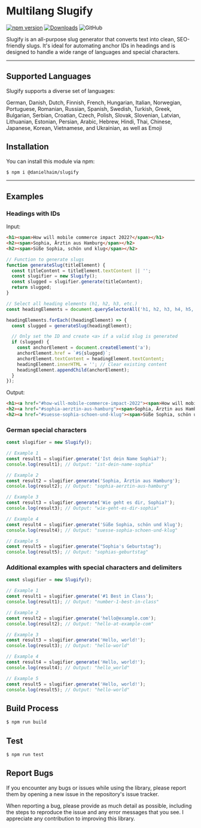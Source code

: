 # Multilang Slugify

[![npm version](https://img.shields.io/npm/v/@danielhaim/slugify)](https://www.npmjs.com/package/@danielhaim/slugify)
[![Downloads](https://img.shields.io/npm/dt/@danielhaim/slugify.svg)](https://www.npmjs.com/package/@danielhaim/slugify)
![GitHub](https://img.shields.io/github/license/danielhaim1/slugify)

Slugify is an all-purpose slug generator that converts text into clean, SEO-friendly slugs. It's ideal for automating anchor IDs in headings and is designed to handle a wide range of languages and special characters.

------------

## Supported Languages

Slugify supports a diverse set of languages:

German, Danish, Dutch, Finnish, French, Hungarian, Italian, Norwegian, Portuguese, Romanian, Russian, Spanish, Swedish, Turkish, Greek, Bulgarian, Serbian, Croatian, Czech, Polish, Slovak, Slovenian, Latvian, Lithuanian, Estonian, Persian, Arabic, Hebrew, Hindi, Thai, Chinese, Japanese, Korean, Vietnamese, and Ukrainian, as well as Emoji


## Installation

You can install this module via npm:

```bash
$ npm i @danielhaim/slugify
```

------------

## Examples

### Headings with IDs

Input:

```html
<h1><span>How will mobile commerce impact 2022?</span></h1>
<h2><span>Sophia, Ärztin aus Hamburg</span></h2>
<h2><span>Süße Sophia, schön und klug</span></h2>
```

```javascript
// Function to generate slugs
function generateSlug(titleElement) {
  const titleContent = titleElement.textContent || '';
  const slugifier = new Slugify();
  const slugged = slugifier.generate(titleContent);
  return slugged;
}

// Select all heading elements (h1, h2, h3, etc.)
const headingElements = document.querySelectorAll('h1, h2, h3, h4, h5, h6');

headingElements.forEach((headingElement) => {
  const slugged = generateSlug(headingElement);

  // Only set the ID and create <a> if a valid slug is generated
  if (slugged) {
    const anchorElement = document.createElement('a');
    anchorElement.href = `#${slugged}`;
    anchorElement.textContent = headingElement.textContent;
    headingElement.innerHTML = ''; // Clear existing content
    headingElement.appendChild(anchorElement);
  }
});
```

Output:

```html
<h1><a href="#how-will-mobile-commerce-impact-2022"><span>How will mobile commerce impact 2022?</span></a></h1>
<h2><a href="#sophia-aerztin-aus-hamburg"><span>Sophia, Ärztin aus Hamburg</span></a></h2>
<h2><a href="#suesse-sophia-schoen-und-klug"><span>Süße Sophia, schön und klug</span></a></h2>
```

### German special characters

```javascript
const slugifier = new Slugify();

// Example 1
const result1 = slugifier.generate('Ist dein Name Sophia?');
console.log(result1); // Output: "ist-dein-name-sophia"

// Example 2
const result2 = slugifier.generate('Sophia, Ärztin aus Hamburg');
console.log(result2); // Output: "sophia-aerztin-aus-hamburg"

// Example 3
const result3 = slugifier.generate('Wie geht es dir, Sophia?');
console.log(result3); // Output: "wie-geht-es-dir-sophia"

// Example 4
const result4 = slugifier.generate('Süße Sophia, schön und klug');
console.log(result4); // Output: "suesse-sophia-schoen-und-klug"

// Example 5
const result5 = slugifier.generate("Sophia's Geburtstag");
console.log(result5); // Output: "sophias-geburtstag"
```

### Additional examples with special characters and delimiters

```js
const slugifier = new Slugify();

// Example 1
const result1 = slugifier.generate('#1 Best in Class');
console.log(result1); // Output: "number-1-best-in-class"

// Example 2
const result2 = slugifier.generate('hello@example.com');
console.log(result2); // Output: "hello-at-example-com"

// Example 3
const result3 = slugifier.generate('Hello, world!');
console.log(result3); // Output: "hello-world"

// Example 4
const result4 = slugifier.generate('Hello, world!');
console.log(result4); // Output: "hello_world"

// Example 5
const result5 = slugifier.generate('Hello, world!');
console.log(result5); // Output: "hello-world"
```

## Build Process

```bash
$ npm run build
```

## Test

```bash
$ npm run test
```

## Report Bugs

If you encounter any bugs or issues while using the library, please report them by opening a new issue in the repository's issue tracker. 

When reporting a bug, please provide as much detail as possible, including the steps to reproduce the issue and any error messages that you see. I appreciate any contribution to improving this library.